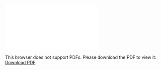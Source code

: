 <object data="christ-in-song/CIS1908pdfs/736.pdf" type="application/pdf" width="100%" height="1024px">
    <embed src="christ-in-song/CIS1908pdfs/736.pdf">
        <p>This browser does not support PDFs. Please download the PDF to view it: <a href="christ-in-song/CIS1908pdfs/736.pdf">Download PDF</a>.</p>
    </embed>
</object>
